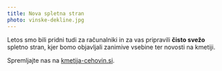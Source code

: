 ```yaml
---
title: Nova spletna stran
photo: vinske-dekline.jpg
---
```


Letos smo bili pridni tudi za računalniki in za vas pripravili **čisto svežo** spletno stran, kjer bomo objavljali zanimive vsebine ter novosti na kmetiji. 

Spremljajte nas na [kmetija-cehovin.si](kmetija-cehovin.si).